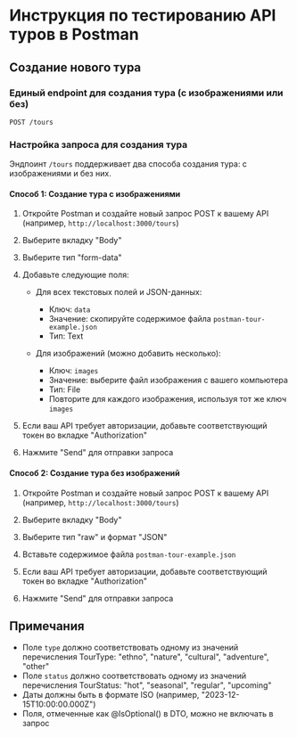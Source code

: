 # Инструкция по тестированию API туров в Postman

## Создание нового тура

### Единый endpoint для создания тура (с изображениями или без)
```
POST /tours
```

### Настройка запроса для создания тура

Эндпоинт `/tours` поддерживает два способа создания тура: с изображениями и без них.

#### Способ 1: Создание тура с изображениями

1. Откройте Postman и создайте новый запрос POST к вашему API (например, `http://localhost:3000/tours`)

2. Выберите вкладку "Body"

3. Выберите тип "form-data"

4. Добавьте следующие поля:

   - Для всех текстовых полей и JSON-данных:
     - Ключ: `data`
     - Значение: скопируйте содержимое файла `postman-tour-example.json`
     - Тип: Text

   - Для изображений (можно добавить несколько):
     - Ключ: `images`
     - Значение: выберите файл изображения с вашего компьютера
     - Тип: File
     - Повторите для каждого изображения, используя тот же ключ `images`

5. Если ваш API требует авторизации, добавьте соответствующий токен во вкладке "Authorization"

6. Нажмите "Send" для отправки запроса

#### Способ 2: Создание тура без изображений

1. Откройте Postman и создайте новый запрос POST к вашему API (например, `http://localhost:3000/tours`)

2. Выберите вкладку "Body"

3. Выберите тип "raw" и формат "JSON"

4. Вставьте содержимое файла `postman-tour-example.json`

5. Если ваш API требует авторизации, добавьте соответствующий токен во вкладке "Authorization"

6. Нажмите "Send" для отправки запроса



## Примечания

- Поле `type` должно соответствовать одному из значений перечисления TourType: "ethno", "nature", "cultural", "adventure", "other"
- Поле `status` должно соответствовать одному из значений перечисления TourStatus: "hot", "seasonal", "regular", "upcoming"
- Даты должны быть в формате ISO (например, "2023-12-15T10:00:00.000Z")
- Поля, отмеченные как @IsOptional() в DTO, можно не включать в запрос
